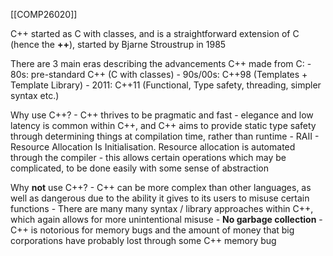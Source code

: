 [[COMP26020]]

C++ started as C with classes, and is a straightforward extension of C (hence the **++**), started by Bjarne Stroustrup in 1985

There are 3 main eras describing the advancements C++ made from C:
	- 80s: pre-standard C++ (C with classes)
	- 90s/00s: C++98 (Templates + Template Library)
	- 2011: C++11 (Functional, Type safety, threading, simpler syntax etc.)

Why use C++?
	- C++ thrives to be pragmatic and fast - elegance and low latency is common within C++, and C++ aims to provide static type safety through determining things at compilation time, rather than runtime
	- RAII - Resource Allocation Is Initialisation. Resource allocation is automated through the compiler - this allows certain operations which may be complicated, to be done easily with some sense of abstraction

Why **not** use C++?
	- C++ can be more complex than other languages, as well as dangerous due to the ability it gives to its users to misuse certain functions
	- There are many many syntax / library approaches within C++, which again allows for more unintentional misuse
	- **No garbage collection** - C++ is notorious for memory bugs and the amount of money that big corporations have probably lost through some C++ memory bug